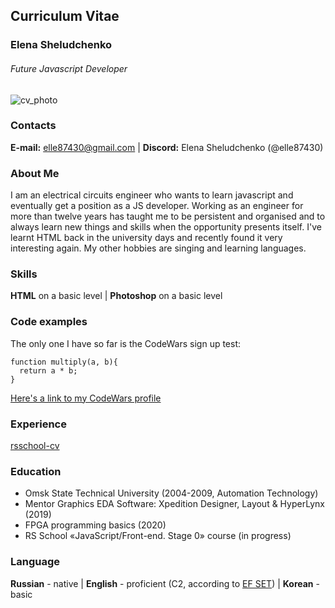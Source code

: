 ## Curriculum Vitae

### Elena Sheludchenko
###### *Future* Javascript Developer
![cv_photo](https://user-images.githubusercontent.com/96053632/147657112-f18c402d-d3d8-431e-bd11-dec60f37d236.jpg)

### Contacts
__E-mail:__ [elle87430@gmail.com](mailto:elle87430@gmail.com)  |  __Discord:__ Elena Sheludchenko (@elle87430)

### About Me
I am an electrical circuits engineer who wants to learn javascript and eventually get a position as a JS developer. Working as an engineer for more than twelve years has taught me to be persistent and organised and to always learn new things and skills when the opportunity presents itself. I've learnt HTML back in the university days and recently found it very interesting again. My other hobbies are singing and learning languages.

### Skills
__HTML__ on a basic level  |  __Photoshop__ on a basic level

### Code examples
The only one I have so far is the CodeWars sign up test:
```
function multiply(a, b){
  return a * b;
}
```
[Here's a link to my CodeWars profile](https://www.codewars.com/users/elle87430/completed_solutions "Completed Solutions")

### Experience
[rsschool-cv](https://github.com/elle87430/rsschool-cv "CV")

### Education
- Omsk State Technical University (2004-2009, Automation Technology)
- Mentor Graphics EDA Software: Xpedition Designer, Layout & HyperLynx (2019)
- FPGA programming basics (2020)
- RS School «JavaScript/Front-end. Stage 0» course (in progress)

### Language
__Russian__ - native  |  __English__ - proficient (C2, according to [EF SET](https://www.efset.org/cert/HTsWmg "EF SET certificate"))  |  __Korean__ - basic
